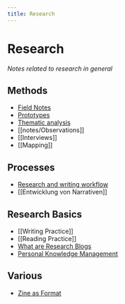 ```yaml
---
title: Research
---
```

# Research
*Notes related to research in general*

## Methods
- [Field Notes](notes/Field%20Notes.md)
- [Prototypes](notes/Prototypes.md)
- [Thematic analysis](notes/Thematic%20analysis.md)
- [[notes/Observations]]
- [[Interviews]]
- [[Mapping]]

## Processes
- [Research and writing workflow](notes/Research%20and%20writing%20workflow.md)
- [[Entwicklung von Narrativen]]

## Research Basics
- [[Writing Practice]]
- [[Reading Practice]]
- [What are Research Blogs](notes/What%20are%20Research%20Blogs.md)
- [Personal Knowledge Management](notes/Personal%20Knowledge%20Management.md)

## Various
- [Zine as Format](notes/Zine%20as%20Format.md)